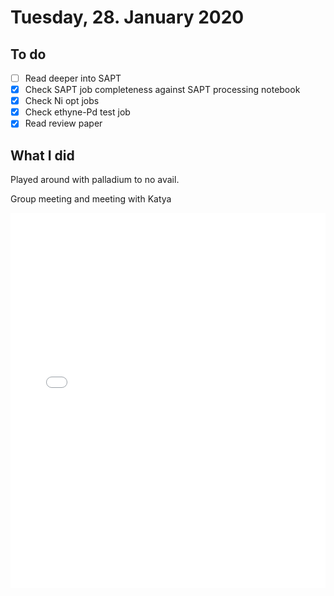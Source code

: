 # Tuesday, 28. January 2020

## To do

* [ ] Read deeper into SAPT
* [x] Check SAPT job completeness against SAPT processing notebook
* [x] Check Ni opt jobs
* [x] Check ethyne-Pd test job
* [x] Read review paper

## What I did

Played around with palladium to no avail.

Group meeting and meeting with Katya 

<object data="../01.28notes.pdf" type="application/pdf" style="width: 100%; height: 600px;">
<embed src="../01.28notes.pdf" type="application/pdf" style="width: 100%; height: 600px;" />
</object>



